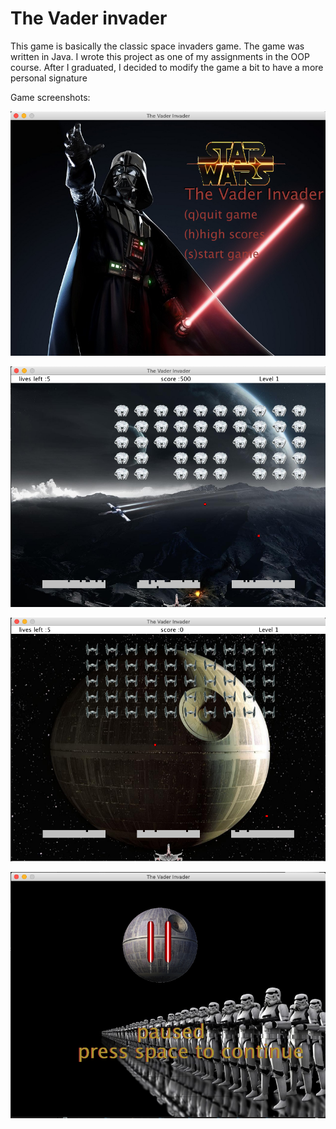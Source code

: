 # The Vader invader
This game is basically the classic space invaders game.
The game was written in Java.
I wrote this project as one of my assignments in the OOP course.
After I graduated, I decided to modify the game a bit to have a more personal signature 

Game screenshots:

![Screenshot](https://github.com/yairabf/SpaceIvaders/blob/master/resources/game_screenshot/Screen%20Shot%202020-11-01%20at%2014.44.30.png)

![Screenshot](https://github.com/yairabf/SpaceIvaders/blob/master/resources/game_screenshot/Screen%20Shot%202020-11-01%20at%2014.44.53.png)

![Screenshot](https://github.com/yairabf/SpaceIvaders/blob/master/resources/game_screenshot/Screen%20Shot%202020-11-01%20at%2014.45.14.png)

![Screenshot](https://github.com/yairabf/SpaceIvaders/blob/master/resources/game_screenshot/Screen%20Shot%202020-11-01%20at%2014.45.23.png)
